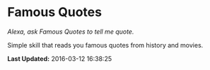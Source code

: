 # Famous Quotes
*Alexa, ask Famous Quotes to tell me quote.*

Simple skill that reads you famous quotes from history and movies.

**Last Updated:** 2016-03-12 16:38:25